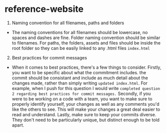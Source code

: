 # reference-website
1. Naming convention for all filenames, paths and folders
- The naming conventions for all filenames should be lowercase, no spaces and dashes are fine. Folder 
naming convention should be similar to filenames. For paths, the folders, assets and files should be
inside the root folder so they can be easily linked to any .html files `index.html` 

2. Best practices for commit messages
- When it comes to best practices, there's a few things to consider. Firstly, you want to be specific about what the
commitment includes. the commit should be consistant and include as much detail about the changes made, rather than 
simply writing `updated index.html`. For example, when I push for this question I would write 
`completed question 2 regarding best practices for commit messages.` Secondly, if you were to be working on a code with a 
team, you want to make sure to properly identify yourself, your changes as well as any comments you'd like the others to see.
This will make your changes a great deal easier to read and understand. Lastly, make sure to keep your commits diverse. They 
don't need to be particularly unique, but distinct enough to be told apart. 